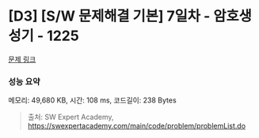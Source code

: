 # [D3] [S/W 문제해결 기본] 7일차 - 암호생성기 - 1225 

[문제 링크](https://swexpertacademy.com/main/code/problem/problemDetail.do?contestProbId=AV14uWl6AF0CFAYD) 

### 성능 요약

메모리: 49,680 KB, 시간: 108 ms, 코드길이: 238 Bytes



> 출처: SW Expert Academy, https://swexpertacademy.com/main/code/problem/problemList.do